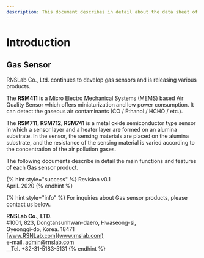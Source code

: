```yaml
---
description: This document describes in detail about the data sheet of Gas Sensor products.
---
```


# Introduction

## Gas Sensor

RNSLab Co., Ltd. continues to develop gas sensors and is releasing various products.

The **RSM411** is a Micro Electro Mechanical Systems \(MEMS\) based Air Quality Sensor which offers miniaturization and low power consumption. It can detect the gaseous air contaminants \(CO / Ethanol / HCHO / etc.\). 

The **RSM711, RSM712, RSM741** is a metal oxide semiconductor type sensor in which a sensor layer and a heater layer are formed on an alumina substrate. In the sensor, the sensing materials are placed on the alumina substrate, and the resistance of the sensing material is varied according to the concentration of the air pollution gases. 



The following documents describe in detail the main functions and features of each Gas sensor product.

{% hint style="success" %}
Revision v0.1  
April. 2020
{% endhint %}

{% hint style="info" %}
For inquiries about Gas sensor products, please contact us below.

**RNSLab Co., LTD.**  
\#1001, 823, Dongtansunhwan-daero, Hwaseong-si,  
Gyeonggi-do, Korea. 18471  
[www.RSNLab.com](www.rnslab.com)  
e-mail.  admin@rnslab.com  
__Tel.  +82-31-5183-5131
{% endhint %}

